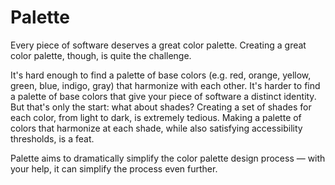 # Palette

Every piece of software deserves a great color palette. Creating a great color palette, though, is quite the challenge.

It's hard enough to find a palette of base colors (e.g. red, orange, yellow, green, blue, indigo, gray) that harmonize with each other. It's harder to find a palette of base colors that give your piece of software a distinct identity. But that's only the start: what about shades? Creating a set of shades for each color, from light to dark, is extremely tedious. Making a palette of colors that harmonize at each shade, while also satisfying accessibility thresholds, is a feat.

Palette aims to dramatically simplify the color palette design process — with your help, it can simplify the process even further.
